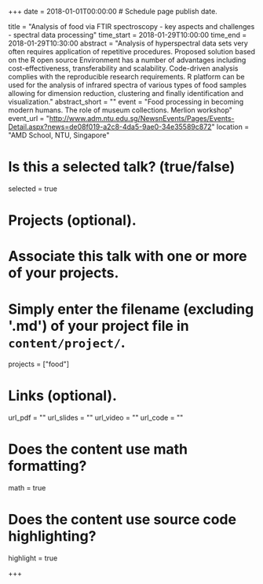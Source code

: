 +++
date = 2018-01-01T00:00:00  # Schedule page publish date.

title = "Analysis of food via FTIR spectroscopy - key aspects and challenges - spectral data processing"
time_start = 2018-01-29T10:00:00
time_end = 2018-01-29T10:30:00
abstract = "Analysis of hyperspectral data sets very often requires application of repetitive procedures. Proposed solution based on the R open source Environment has a number of advantages including cost-effectiveness, transferability and scalability. Code-driven analysis complies with the reproducible research requirements. R platform can be used for the analysis of infrared spectra of various types of food samples allowing for dimension reduction, clustering and finally identification and visualization."
abstract_short = ""
event = "Food processing in becoming modern humans. The role of museum collections. Merlion workshop"
event_url = "http://www.adm.ntu.edu.sg/NewsnEvents/Pages/Events-Detail.aspx?news=de08f019-a2c8-4da5-9ae0-34e35589c872"
location = "AMD School, NTU, Singapore"

# Is this a selected talk? (true/false)
selected = true

# Projects (optional).
#   Associate this talk with one or more of your projects.
#   Simply enter the filename (excluding '.md') of your project file in `content/project/`.
projects = ["food"]

# Links (optional).
url_pdf = ""
url_slides = ""
url_video = ""
url_code = ""

# Does the content use math formatting?
math = true

# Does the content use source code highlighting?
highlight = true

+++
